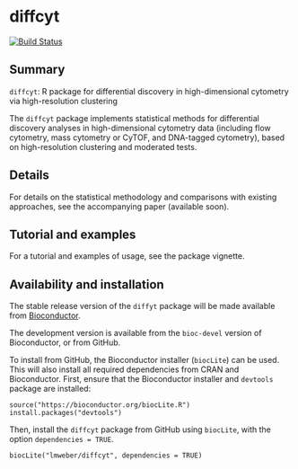 # diffcyt

[![Build Status](https://travis-ci.org/lmweber/diffcyt.svg?branch=master)](https://travis-ci.org/lmweber/diffcyt)


## Summary

`diffcyt`: R package for differential discovery in high-dimensional cytometry via high-resolution clustering

The `diffcyt` package implements statistical methods for differential discovery analyses in high-dimensional cytometry data (including flow cytometry, mass cytometry or CyTOF, and DNA-tagged cytometry), based on high-resolution clustering and moderated tests.


## Details

For details on the statistical methodology and comparisons with existing approaches, see the accompanying paper (available soon).


## Tutorial and examples

For a tutorial and examples of usage, see the package vignette.


## Availability and installation

The stable release version of the `diffyt` package will be made available from [Bioconductor](http://bioconductor.org/).

The development version is available from the `bioc-devel` version of Bioconductor, or from GitHub.

To install from GitHub, the Bioconductor installer (`biocLite`) can be used. This will also install all required dependencies from CRAN and Bioconductor. First, ensure that the Bioconductor installer and `devtools` package are installed:

```{r}
source("https://bioconductor.org/biocLite.R")
install.packages("devtools")
```

Then, install the `diffcyt` package from GitHub using `biocLite`, with the option `dependencies = TRUE`.

```{r}
biocLite("lmweber/diffcyt", dependencies = TRUE)
```


